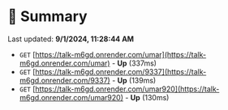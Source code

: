 # 📖 Summary
Last updated: **9/1/2024, 11:28:44 AM**

- `GET` [https://talk-m6gd.onrender.com/umar](https://talk-m6gd.onrender.com/umar) - **Up** (337ms)
- `GET` [https://talk-m6gd.onrender.com/9337](https://talk-m6gd.onrender.com/9337) - **Up** (139ms)
- `GET` [https://talk-m6gd.onrender.com/umar920](https://talk-m6gd.onrender.com/umar920) - **Up** (130ms)
